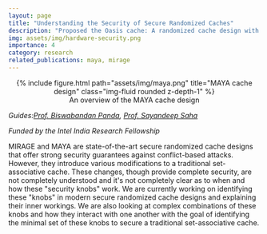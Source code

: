 ```yaml
---
layout: page
title: "Understanding the Security of Secure Randomized Caches"
description: "Proposed the Oasis cache: A randomized cache design with minimal design complexity and ultra-low cost"
img: assets/img/hardware-security.png
importance: 4
category: research
related_publications: maya, mirage
---
```


<center>
<div class="row">
    <div class="col-sm mt-4 mt-md-0">
        {% include figure.html path="assets/img/maya.png" title="MAYA cache design" class="img-fluid rounded z-depth-1" %}
    </div>
</div>
<div class="caption">
    An overview of the MAYA cache design
</div>
</center>

_Guides:[Prof. Biswabandan Panda](https://www.cse.iitb.ac.in/~biswa/), [Prof. Sayandeep Saha](https://sites.google.com/view/sayandeepsaha/home)_  

_Funded by the Intel India Research Fellowship_

MIRAGE and MAYA are state-of-the-art secure randomized cache designs that offer strong security guarantees against conflict-based attacks. However, they introduce various modifications to a traditional set-associative cache. These changes, though provide complete security, are not completely understood and it's not completely clear as to when and how these "security knobs" work. We are currently working on identifying these "knobs" in modern secure randomized cache designs and explaining their inner workings. We are also looking at complex combinations of these knobs and how they interact with one another with the goal of identifying the minimal set of these knobs to secure a traditional set-associative cache.

